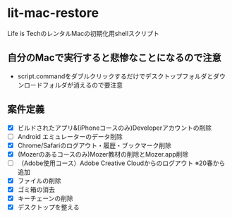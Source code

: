 # lit-mac-restore
Life is TechのレンタルMacの初期化用shellスクリプト

## 自分のMacで実行すると悲惨なことになるので注意
* script.commandをダブルクリックするだけでデスクトップフォルダとダウンロードフォルダが消えるので要注意

## 案件定義
- [x] ビルドされたアプリ&(iPhoneコースのみ)Developerアカウントの削除
- [ ] Android エミュレーターのデータ削除
- [x] Chrome/Safariのログアウト・履歴・ブックマーク削除
- [x] (Mozerのあるコースのみ)Mozer教材の削除とMozer.app削除
- [ ] （Adobe使用コース）Adobe Creative Cloudからのログアウト ※20春から追加
- [x] ファイルの削除
- [x] ゴミ箱の消去
- [x] キーチェーンの削除
- [x] デスクトップを整える
